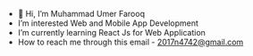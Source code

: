 - 👋 Hi, I’m Muhammad Umer Farooq
- I’m interested Web and Mobile App Development
- I’m currently learning React Js for Web Application
- How to reach me through this email
       - 2017n4742@gmail.com
       

